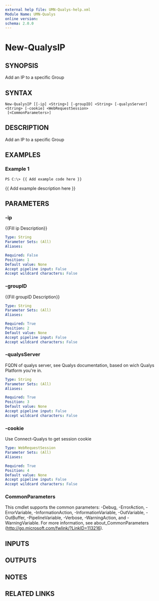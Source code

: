 ```yaml
---
external help file: UMN-Qualys-help.xml
Module Name: UMN-Qualys
online version: 
schema: 2.0.0
---
```


# New-QualysIP

## SYNOPSIS
Add an IP to a specific Group

## SYNTAX

```
New-QualysIP [[-ip] <String>] [-groupID] <String> [-qualysServer] <String> [-cookie] <WebRequestSession>
 [<CommonParameters>]
```

## DESCRIPTION
Add an IP to a specific Group

## EXAMPLES

### Example 1
```
PS C:\> {{ Add example code here }}
```

{{ Add example description here }}

## PARAMETERS

### -ip
{{Fill ip Description}}

```yaml
Type: String
Parameter Sets: (All)
Aliases: 

Required: False
Position: 1
Default value: None
Accept pipeline input: False
Accept wildcard characters: False
```

### -groupID
{{Fill groupID Description}}

```yaml
Type: String
Parameter Sets: (All)
Aliases: 

Required: True
Position: 2
Default value: None
Accept pipeline input: False
Accept wildcard characters: False
```

### -qualysServer
FQDN of qualys server, see Qualys documentation, based on wich Qualys Platform you're in.

```yaml
Type: String
Parameter Sets: (All)
Aliases: 

Required: True
Position: 3
Default value: None
Accept pipeline input: False
Accept wildcard characters: False
```

### -cookie
Use Connect-Qualys to get session cookie

```yaml
Type: WebRequestSession
Parameter Sets: (All)
Aliases: 

Required: True
Position: 4
Default value: None
Accept pipeline input: False
Accept wildcard characters: False
```

### CommonParameters
This cmdlet supports the common parameters: -Debug, -ErrorAction, -ErrorVariable, -InformationAction, -InformationVariable, -OutVariable, -OutBuffer, -PipelineVariable, -Verbose, -WarningAction, and -WarningVariable. For more information, see about_CommonParameters (http://go.microsoft.com/fwlink/?LinkID=113216).

## INPUTS

## OUTPUTS

## NOTES

## RELATED LINKS

